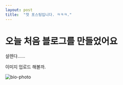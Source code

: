 ```yaml
---
layout: post
title:  "첫 포스팅입니다. ㅋㅋㅋ."
---
```


# 오늘 처음 블로그를 만들었어요

설렌다......

이미지 업로드 해볼까. 

![bio-photo](C:\Users\majun97\Documents\GitHub\JunseokMa.github.io\images\2022-01-16-firststory\bio-photo-16423404998841.jpg)
